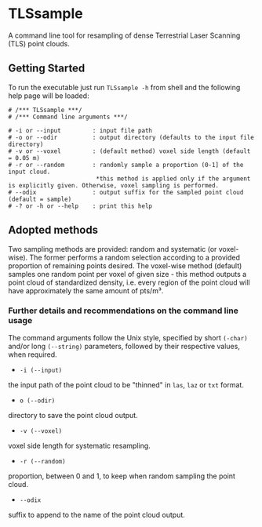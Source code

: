 # TLSsample

A command line tool for resampling of dense Terrestrial Laser Scanning (TLS) point clouds.

## Getting Started

To run the executable just run `TLSsample -h` from shell and the following help page will be loaded:

```
# /*** TLSsample ***/
# /*** Command line arguments ***/

# -i or --input         : input file path
# -o or --odir          : output directory (defaults to the input file directory)
# -v or --voxel         : (default method) voxel side length (default = 0.05 m)
# -r or --random        : randomly sample a proportion (0-1] of the input cloud.
                         *this method is applied only if the argument is explicitly given. Otherwise, voxel sampling is performed.
# --odix                : output suffix for the sampled point cloud (default = sample)
# -? or -h or --help    : print this help

``` 

## Adopted methods

Two sampling methods are provided: random and systematic (or voxel-wise). The former performs a random selection according to a provided proportion of remaining points desired. The voxel-wise method (default) samples one random point per voxel of given size - this method outputs a point cloud of standardized density, i.e. every region of the point cloud will have approximately the same amount of pts/m³.

### Further details and recommendations on the command line usage

The command arguments follow the Unix style, specified by short `(-char)` and/or long `(--string)` parameters, followed by their respective values, when required.

* `-i (--input)`

the input path of the point cloud to be "thinned" in `las`, `laz` or `txt` format.

* `o (--odir)`

directory to save the point cloud output.

* `-v (--voxel)`

voxel side length for systematic resampling.

* `-r (--random)` 

proportion, between 0 and 1, to keep when random sampling the point cloud.

* `--odix`

suffix to append to the name of the point cloud output.